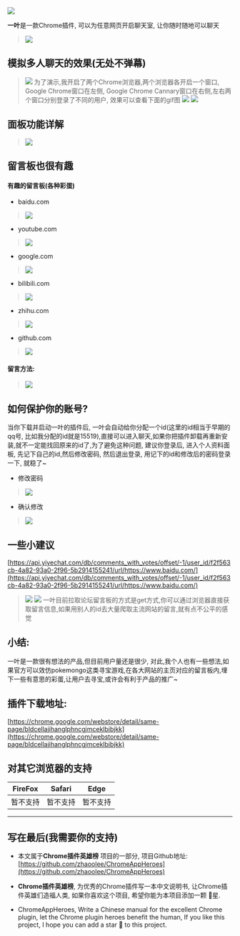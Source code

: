 ![](https://raw.githubusercontent.com/zhaoolee/GraphBed/master/ChromeAppHeroes/f9db7c68a57b4fd487e115fe0265c826.png)

**一叶**是一款Chrome插件, 可以为任意网页开启聊天室, 让你随时随地可以聊天

> ![](https://raw.githubusercontent.com/zhaoolee/GraphBed/master/ChromeAppHeroes/ae93c8d94f0343829ee199eddb33231d.gif)

## 模拟多人聊天的效果(无处不弹幕)
> ![](https://raw.githubusercontent.com/zhaoolee/GraphBed/master/ChromeAppHeroes/056d6122cd174997a087468bb10aabab.png)
为了演示,我开启了两个Chrome浏览器,两个浏览器各开启一个窗口, Google Chrome窗口在左侧, Google Chrome Cannary窗口在右侧,左右两个窗口分别登录了不同的用户, 效果可以查看下面的gif图
> ![](https://raw.githubusercontent.com/zhaoolee/GraphBed/master/ChromeAppHeroes/d5afdbbd538347c1b41d098d3c73803d.gif)
> ![](https://raw.githubusercontent.com/zhaoolee/GraphBed/master/ChromeAppHeroes/b00186f1a8104766bf3550a0d5d0941b.png)

## 面板功能详解
> ![](https://raw.githubusercontent.com/zhaoolee/GraphBed/master/ChromeAppHeroes/ab1ffb25a53a45138ad5d3c387566a22.png)

## 留言板也很有趣

#### 有趣的留言板(各种彩蛋)
- baidu.com
> ![](https://raw.githubusercontent.com/zhaoolee/GraphBed/master/ChromeAppHeroes/b56a8933761b41d9a14838a55536af8c.png)

- youtube.com
> ![](https://raw.githubusercontent.com/zhaoolee/GraphBed/master/ChromeAppHeroes/063dcd2182f644d9a9f12311b9de07ce.png)

- google.com
> ![](https://raw.githubusercontent.com/zhaoolee/GraphBed/master/ChromeAppHeroes/0c0a343cf9e84a68b11f3c47570e51be.png)

- bilibili.com
> ![](https://raw.githubusercontent.com/zhaoolee/GraphBed/master/ChromeAppHeroes/d71c69a66f5d4a63ab96994ef36832be.png)

- zhihu.com
> ![](https://raw.githubusercontent.com/zhaoolee/GraphBed/master/ChromeAppHeroes/b460602ae7c946bcb098f62a1bafc30a.png)

- github.com
> ![](https://raw.githubusercontent.com/zhaoolee/GraphBed/master/ChromeAppHeroes/371d81195ff84daba9ca9fd6e87b06c5.png)

#### 留言方法:
> ![](https://raw.githubusercontent.com/zhaoolee/GraphBed/master/ChromeAppHeroes/0e84bfaf5da942d99f90459f473b7e5c.gif)

## 如何保护你的账号?
当你下载并启动一叶的插件后, 一叶会自动给你分配一个id(这里的id相当于早期的qq号, 比如我分配的id就是15519),直接可以进入聊天,如果你把插件卸载再重新安装,就不一定能找回原来的id了,为了避免这种问题, 建议你登录后, 进入个人资料面板, 先记下自己的id,然后修改密码, 然后退出登录, 用记下的id和修改后的密码登录一下, 就稳了~
- 修改密码
> ![](https://raw.githubusercontent.com/zhaoolee/GraphBed/master/ChromeAppHeroes/cf280dbaadeb4d35b5f1c78a950cb4ad.png)
- 确认修改
> ![](https://raw.githubusercontent.com/zhaoolee/GraphBed/master/ChromeAppHeroes/1a92a3cbba7e4ecba8fdbadfe7de35f8.png)

## 一些小建议

[https://api.yiyechat.com/db/comments_with_votes/offset/-1/user_id/f2f563cb-4a82-93a0-2f96-5b2914155241/url/https://www.baidu.com/](https://api.yiyechat.com/db/comments_with_votes/offset/-1/user_id/f2f563cb-4a82-93a0-2f96-5b2914155241/url/https://www.baidu.com/)
> ![](https://raw.githubusercontent.com/zhaoolee/GraphBed/master/ChromeAppHeroes/df090a852bbf4378ba924d6e2792c65b.png)
> ![](https://raw.githubusercontent.com/zhaoolee/GraphBed/master/ChromeAppHeroes/1b018cb7b47e4e0b8db390323e120084.png)
一叶目前拉取论坛留言板的方式是get方式,你可以通过浏览器直接获取留言信息,如果用别人的id去大量爬取主流网站的留言,就有点不公平的感觉


## 小结:
一叶是一款很有想法的产品,但目前用户量还是很少, 对此,我个人也有一些想法,如果官方可以效仿pokemongo这类寻宝游戏,在各大网站的主页对应的留言板内,埋下一些有意思的彩蛋,让用户去寻宝,或许会有利于产品的推广~

## 插件下载地址:
[https://chrome.google.com/webstore/detail/same-page/bldcellajihanglphncgjmceklbibjkk](https://chrome.google.com/webstore/detail/same-page/bldcellajihanglphncgjmceklbibjkk)


## 对其它浏览器的支持

| FireFox | Safari | Edge|
| - | - | - |
| 暂不支持 | 暂不支持 | 暂不支持 |

---

## 写在最后(我需要你的支持)
- 本文属于**Chrome插件英雄榜** 项目的一部分, 项目Github地址: [https://github.com/zhaoolee/ChromeAppHeroes](https://github.com/zhaoolee/ChromeAppHeroes)

- **Chrome插件英雄榜**, 为优秀的Chrome插件写一本中文说明书, 让Chrome插件英雄们造福人类, 如果你喜欢这个项目, 希望你能为本项目添加一颗 🌟星.

- ChromeAppHeroes, Write a Chinese manual for the excellent Chrome plugin, let the Chrome plugin heroes benefit the human, If you like this project, I hope you can add a star 🌟 to this project.


